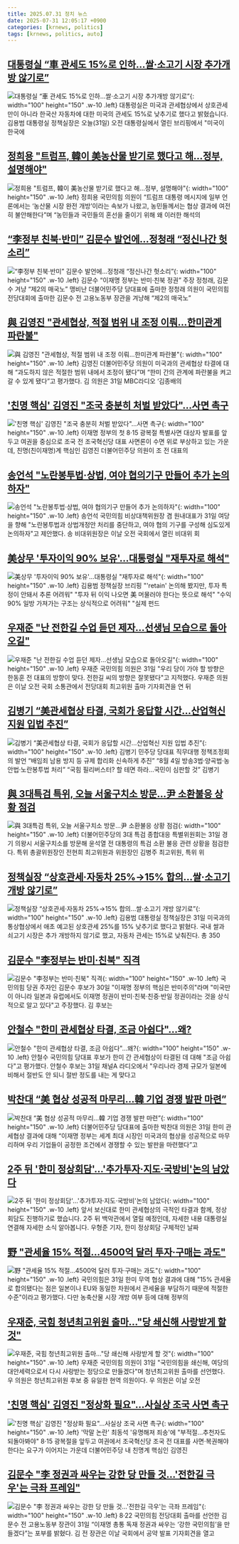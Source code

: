 ```yaml
---
title: 2025.07.31 정치 뉴스
date: 2025-07-31 12:05:17 +0900
categories: [krnews, politics]
tags: [krnews, politics, auto]
---
```

## [대통령실 “車 관세도 15%로 인하…쌀·소고기 시장 추가개방 않기로”](https://n.news.naver.com/mnews/article/449/0000316463)

![대통령실 “車 관세도 15%로 인하…쌀·소고기 시장 추가개방 않기로”](https://mimgnews.pstatic.net/image/origin/449/2025/07/31/316463.jpg?type=nf220_150){: width="100" height="150" .w-10 .left}
대통령실은 미국과 관세협상에서 상호관세만이 아니라 한국산 자동차에 대한 미국의 관세도 15%로 낮추기로 했다고 밝혔습니다. 김용범 대통령실 정책실장은 오늘(31일) 오전 대통령실에서 열린 브리핑에서 "미국이 한국에

## [정희용 "트럼프, 韓이 美농산물 받기로 했다고 해…정부, 설명해야"](https://n.news.naver.com/mnews/article/018/0006077902)

![정희용 "트럼프, 韓이 美농산물 받기로 했다고 해…정부, 설명해야"](https://mimgnews.pstatic.net/image/origin/018/2025/07/31/6077902.jpg?type=nf220_150){: width="100" height="150" .w-10 .left}
정희용 국민의힘 의원이 “트럼프 대통령 메시지에 일부 언론에서는 ‘농산물 시장 완전 개방’이라는 속보가 나왔고, 농민들께서는 협상 결과에 여전히 불안해한다”며 “농민들과 국민들의 혼선을 줄이기 위해 왜 이러한 해석의

## [“李정부 친북·반미” 김문수 발언에…정청래 “정신나간 헛소리”](https://n.news.naver.com/mnews/article/009/0005533853)

![“李정부 친북·반미” 김문수 발언에…정청래 “정신나간 헛소리”](https://mimgnews.pstatic.net/image/origin/009/2025/07/31/5533853.jpg?type=nf220_150){: width="100" height="150" .w-10 .left}
김문수 “이재명 정부는 반미·친북 정권” 주장 정청래, 김문수 겨냥 “제2의 매국노” 맹비난 더불어민주당 당대표에 출마한 정청래 의원이 국민의힘 전당대회에 출마한 김문수 전 고용노동부 장관을 겨냥해 “제2의 매국노”

## [與 김영진 "관세협상, 적절 범위 내 조정 이뤄…한미관계 파란불"](https://n.news.naver.com/mnews/article/011/0004515558)

![與 김영진 "관세협상, 적절 범위 내 조정 이뤄…한미관계 파란불"](https://mimgnews.pstatic.net/image/origin/011/2025/07/31/4515558.jpg?type=nf220_150){: width="100" height="150" .w-10 .left}
김영진 더불어민주당 의원이 미국과의 관세협상 타결에 대해 “과도하지 않은 적절한 범위 내에서 조정이 됐다”며 “한미 간의 관계에 파란불을 켜고 갈 수 있게 됐다”고 평가했다. 김 의원은 31일 MBC라디오 ‘김종배의

## ['친명 핵심' 김영진 "조국 충분히 처벌 받았다"…사면 촉구](https://n.news.naver.com/mnews/article/119/0002985889)

!['친명 핵심' 김영진 "조국 충분히 처벌 받았다"…사면 촉구](https://mimgnews.pstatic.net/image/origin/119/2025/07/31/2985889.jpg?type=nf220_150){: width="100" height="150" .w-10 .left}
이재명 정부의 첫 8·15 광복절 특별사면 대상자 발표를 앞두고 여권을 중심으로 조국 전 조국혁신당 대표 사면론이 수면 위로 부상하고 있는 가운데, 친명(친이재명)계 핵심인 김영진 더불어민주당 의원이 조 전 대표의

## [송언석 "노란봉투법·상법, 여야 협의기구 만들어 추가 논의하자"](https://n.news.naver.com/mnews/article/031/0000953370)

![송언석 "노란봉투법·상법, 여야 협의기구 만들어 추가 논의하자"](https://mimgnews.pstatic.net/image/origin/031/2025/07/31/953370.jpg?type=nf220_150){: width="100" height="150" .w-10 .left}
송언석 국민의힘 비상대책위원장 겸 원내대표가 31일 여당을 향해 "노란봉투법과 상법개정안 처리를 중단하고, 여야 협의 기구를 구성해 심도있게 논의하자"고 제안했다. 송 비대위원장은 이날 오전 국회에서 열린 비대위 회

## [美상무 '투자이익 90% 보유'…대통령실 "재투자로 해석"](https://n.news.naver.com/mnews/article/079/0004051085)

![美상무 '투자이익 90% 보유'…대통령실 "재투자로 해석"](https://mimgnews.pstatic.net/image/origin/079/2025/07/31/4051085.jpg?type=nf220_150){: width="100" height="150" .w-10 .left}
김용범 정책실장 브리핑 "'retain' 논의해 봤지만, 투자 특정이 안돼서 추론 어려워" "투자 뒤 이익 나오면 美 머물러야 한다는 뜻으로 해석" "수익 90% 일방 가져가는 구조는 상식적으로 어려워" "실제 펀드

## [우재준 "난 전한길 수업 듣던 제자…선생님 모습으로 돌아오길"](https://n.news.naver.com/mnews/article/421/0008403635)

![우재준 "난 전한길 수업 듣던 제자…선생님 모습으로 돌아오길"](https://mimgnews.pstatic.net/image/origin/421/2025/07/31/8403635.jpg?type=nf220_150){: width="100" height="150" .w-10 .left}
우재준 국민의힘 의원은 31일 "우리 당이 가야 할 방향은 한동훈 전 대표의 방향이 맞다. 전한길 씨의 방향은 잘못됐다"고 지적했다. 우재준 의원은 이날 오전 국회 소통관에서 전당대회 최고위원 출마 기자회견을 연 뒤

## [김병기 “美관세협상 타결, 국회가 응답할 시간…산업혁신 지원 입법 추진”](https://n.news.naver.com/mnews/article/016/0002507682)

![김병기 “美관세협상 타결, 국회가 응답할 시간…산업혁신 지원 입법 추진”](https://mimgnews.pstatic.net/image/origin/016/2025/07/31/2507682.jpg?type=nf220_150){: width="100" height="150" .w-10 .left}
김병기 민주당 당대표 직무대행 정책조정회의 발언 “배임죄 남용 방지 등 규제 합리화 신속하게 추진” “8월 4일 방송3법·양곡법·농안법·노란봉투법 처리” “국힘 필리버스터? 할 테면 하라…국민이 심판할 것” 김병기

## [與 3대특검 특위, 오늘 서울구치소 방문…尹 소환불응 상황 점검](https://n.news.naver.com/mnews/article/001/0015539789)

![與 3대특검 특위, 오늘 서울구치소 방문…尹 소환불응 상황 점검](https://mimgnews.pstatic.net/image/origin/001/2025/07/31/15539789.jpg?type=nf220_150){: width="100" height="150" .w-10 .left}
더불어민주당의 3대 특검 종합대응 특별위원회는 31일 경기 의왕시 서울구치소를 방문해 윤석열 전 대통령의 특검 소환 불응 관련 상황을 점검한다. 특위 총괄위원장인 전현희 최고위원과 위원장인 김병주 최고위원, 특위 위

## [정책실장 “상호관세·자동차 25%→15% 합의…쌀·소고기 개방 않기로”](https://n.news.naver.com/mnews/article/028/0002758812)

![정책실장 “상호관세·자동차 25%→15% 합의…쌀·소고기 개방 않기로”](https://mimgnews.pstatic.net/image/origin/028/2025/07/31/2758812.jpg?type=nf220_150){: width="100" height="150" .w-10 .left}
김용범 대통령실 정책실장은 31일 미국과의 통상협상에서 애초 예고된 상호관세 25%를 15% 낮추기로 했다고 밝혔다. 국내 쌀과 쇠고기 시장은 추가 개방하지 않기로 했고, 자동차 관세는 15%로 낮춰진다. 총 350

## [김문수 "李정부는 반미·친북" 직격](https://n.news.naver.com/mnews/article/014/0005384888)

![김문수 "李정부는 반미·친북" 직격](https://mimgnews.pstatic.net/image/origin/014/2025/07/30/5384888.jpg?type=nf220_150){: width="100" height="150" .w-10 .left}
국민의힘 당권 주자인 김문수 후보가 30일 "이재명 정부의 핵심은 반미주의"라며 "미국만이 아니라 일본과 유럽에서도 이재명 정권이 반미·친북·친중·반일 정권이라는 것을 상식적으로 알고 있다"고 주장했다. 김 후보는

## [안철수 "한미 관세협상 타결, 조금 아쉽다"…왜?](https://n.news.naver.com/mnews/article/119/0002985918)

![안철수 "한미 관세협상 타결, 조금 아쉽다"…왜?](https://mimgnews.pstatic.net/image/origin/119/2025/07/31/2985918.jpg?type=nf220_150){: width="100" height="150" .w-10 .left}
안철수 국민의힘 당대표 후보가 한미 간 관세협상이 타결된 데 대해 "조금 아쉽다"고 평가했다. 안철수 후보는 31일 채널A 라디오에서 "우리나라 경제 규모가 일본에 비해서 절반도 안 되니 절반 정도를 내는 게 맞다고

## [박찬대 “美 협상 성공적 마무리…韓 기업 경쟁 발판 마련”](https://n.news.naver.com/mnews/article/009/0005533875)

![박찬대 “美 협상 성공적 마무리…韓 기업 경쟁 발판 마련”](https://mimgnews.pstatic.net/image/origin/009/2025/07/31/5533875.jpg?type=nf220_150){: width="100" height="150" .w-10 .left}
더불어민주당 당대표에 출마한 박찬대 의원은 31일 한미 관세협상 결과에 대해 “이재명 정부는 세계 최대 시장인 미국과의 협상을 성공적으로 마무리하며 우리 기업들이 공정한 조건에서 경쟁할 수 있는 발판을 마련했다”고

## [2주 뒤 '한미 정상회담'…'추가투자·지도·국방비'논의 남았다](https://n.news.naver.com/mnews/article/374/0000454956)

![2주 뒤 '한미 정상회담'…'추가투자·지도·국방비'논의 남았다](https://mimgnews.pstatic.net/image/origin/374/2025/07/31/454956.jpg?type=nf220_150){: width="100" height="150" .w-10 .left}
앞서 보신대로 한미 관세협상의 극적인 타결과 함께, 정상회담도 진행하기로 했습니다. 2주 뒤 백악관에서 열릴 예정인데, 자세한 내용 대통령실 연결해 자세한 소식 알아봅니다. 우형준 기자, 한미 정상회담 구체적인 날짜

## [野 "관세율 15% 적절...4500억 달러 투자·구매는 과도"](https://n.news.naver.com/mnews/article/277/0005630658)

![野 "관세율 15% 적절...4500억 달러 투자·구매는 과도"](https://mimgnews.pstatic.net/image/origin/277/2025/07/31/5630658.jpg?type=nf220_150){: width="100" height="150" .w-10 .left}
국민의힘은 31일 한미 무역 협상 결과에 대해 "15% 관세율로 합의됐다는 점은 일본이나 EU와 동일한 차원에서 관세율을 부담하기 때문에 적절한 수준"이라고 평가했다. 다만 농축산물 시장 개방 여부 등에 대해 정부의

## [우재준, 국힘 청년최고위원 출마…"당 쇄신해 사랑받게 할 것"](https://n.news.naver.com/mnews/article/003/0013395869)

![우재준, 국힘 청년최고위원 출마…"당 쇄신해 사랑받게 할 것"](https://mimgnews.pstatic.net/image/origin/003/2025/07/31/13395869.jpg?type=nf220_150){: width="100" height="150" .w-10 .left}
우재준 국민의힘 의원이 31일 "국민의힘을 쇄신해, 여당의 대안세력으로서 다시 사랑받는 정당으로 만들겠다"며 청년최고위원 출마를 선언했다. 우 의원은 청년최고위원 후보 중 유일한 현역 의원이다. 우 의원은 이날 오전

## ['친명 핵심' 김영진 "정상화 필요"…사실상 조국 사면 촉구](https://n.news.naver.com/mnews/article/001/0015540320)

!['친명 핵심' 김영진 "정상화 필요"…사실상 조국 사면 촉구](https://mimgnews.pstatic.net/image/origin/001/2025/07/31/15540320.jpg?type=nf220_150){: width="100" height="150" .w-10 .left}
'막말 논란' 최동석 '유명해져 죄송'에 "부적절…추천자도 되돌아봐야" 8·15 광복절을 앞두고 여권에서 조국혁신당 조국 전 대표를 사면·복권해야 한다는 요구가 이어지는 가운데 더불어민주당 내 친명계 핵심인 김영진

## [김문수 "李 정권과 싸우는 강한 당 만들 것…'전한길 극우'는 극좌 프레임"](https://n.news.naver.com/mnews/article/011/0004515655)

![김문수 "李 정권과 싸우는 강한 당 만들 것…'전한길 극우'는 극좌 프레임"](https://mimgnews.pstatic.net/image/origin/011/2025/07/31/4515655.jpg?type=nf220_150){: width="100" height="150" .w-10 .left}
8·22 국민의힘 전당대회 출마를 선언한 김문수 전 고용노동부 장관이 31일 “이재명 총통 독재 정권과 싸우는 ‘강한 국민의힘’을 만들겠다”는 포부를 밝혔다. 김 전 장관은 이날 국회에서 공약 발표 기자회견을 열고

